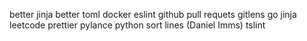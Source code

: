 better jinja
better toml
docker
eslint
github pull requets
gitlens
go
jinja
leetcode
prettier
pylance
python
sort lines (Daniel Imms)
tslint

